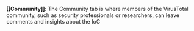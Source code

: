 **[[Community]]:** The Community tab is where members of the VirusTotal community, such as security professionals or researchers, can leave comments and insights about the IoC